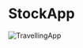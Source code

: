 # StockApp

![TravellingApp](https://user-images.githubusercontent.com/62072824/108114828-4befc000-70bf-11eb-9387-95291301ad2e.gif)


